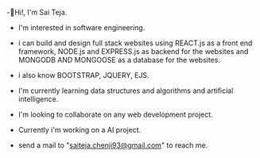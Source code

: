 -👋Hi!, I'm Sai Teja.
- I'm interested in software engineering.

- i can build and design full stack websites using REACT.js as a front end framework, 
  NODE.js and EXPRESS.js as backend for the websites and MONGODB AND MONGOOSE as a database for the websites.
- i also know BOOTSTRAP, JQUERY, EJS.

- I'm currently learning data structures and algorithms and artificial intelligence.
- I'm looking to collaborate on any web development project.
- Currently i'm working on a AI project.

- send a mail to "saiteja.chenji93@gmail.com" to reach me.

